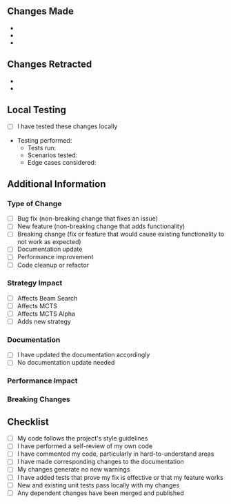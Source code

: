 <!-- 
PR Title Format:
- Must be prefixed with either 'minor:' or 'major:'
- Example: 'minor: edited the readme to handle new implementations'
- Example: 'major: added new experimental MCTS variant'
-->

## Changes Made
<!-- List all changes/additions made in this PR -->
- 
- 
- 

## Changes Retracted
<!-- If cleaning up codebase, list removed code/features and why -->
- 
- 

## Local Testing
<!-- Describe the testing you've performed -->

- [ ] I have tested these changes locally
- Testing performed:
  - Tests run:
  - Scenarios tested:
  - Edge cases considered:

## Additional Information

### Type of Change
- [ ] Bug fix (non-breaking change that fixes an issue)
- [ ] New feature (non-breaking change that adds functionality)
- [ ] Breaking change (fix or feature that would cause existing functionality to not work as expected)
- [ ] Documentation update
- [ ] Performance improvement
- [ ] Code cleanup or refactor

### Strategy Impact
- [ ] Affects Beam Search
- [ ] Affects MCTS
- [ ] Affects MCTS Alpha
- [ ] Adds new strategy

### Documentation
- [ ] I have updated the documentation accordingly
- [ ] No documentation update needed

### Performance Impact
<!-- Describe any performance implications -->

### Breaking Changes
<!-- List any breaking changes and migration steps if applicable -->

## Checklist
- [ ] My code follows the project's style guidelines
- [ ] I have performed a self-review of my own code
- [ ] I have commented my code, particularly in hard-to-understand areas
- [ ] I have made corresponding changes to the documentation
- [ ] My changes generate no new warnings
- [ ] I have added tests that prove my fix is effective or that my feature works
- [ ] New and existing unit tests pass locally with my changes
- [ ] Any dependent changes have been merged and published
